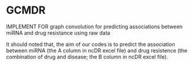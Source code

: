 # GCMDR
IMPLEMENT FOR graph convolution for predicting associations between miRNA and drug resistance using raw data


It should noted that, the aim of our codes is to predict the association between miRNA (the A column in ncDR excel file) and drug resistence (the combination of drug and disease; the B column in ncDR excel file).
